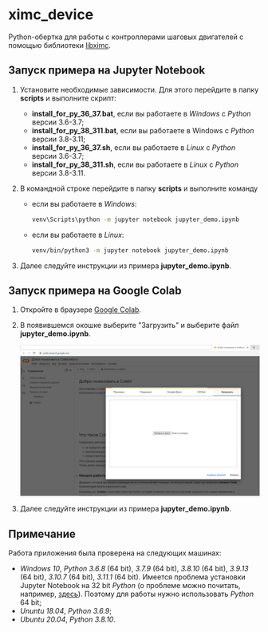 # ximc_device
Python-обертка для работы с контроллерами шаговых двигателей с помощью библиотеки [libximc](https://pypi.org/project/libximc/).

## Запуск примера на Jupyter Notebook

1. Установите необходимые зависимости. Для этого перейдите в папкy **scripts** и выполните скрипт:
   - **install_for_py_36_37.bat**, если вы работаете в *Windows* с *Python* версии 3.6-3.7;
   - **install_for_py_38_311.bat**, если вы работаете в Windows с *Python* версии 3.8-3.11;
   - **install_for_py_36_37.sh**, если вы работаете в *Linux* с *Python* версии 3.6-3.7;
   - **install_for_py_38_311.sh**, если вы работаете в *Linux* с *Python* версии 3.8-3.11.
   
2. В командной строке перейдите в папку **scripts** и выполните команду
   - если вы работаете в *Windows*:
   
     ```bash
     venv\Scripts\python -m jupyter notebook jupyter_demo.ipynb
     ```
   
   - если вы работаете в *Linux*:
   
     ```bash
     venv/bin/python3 -m jupyter notebook jupyter_demo.ipynb
     ```
   
3. Далее следуйте инструкции из примера **jupyter_demo.ipynb**.

## Запуск примера на Google Colab

1. Откройте в браузере [Google Colab](https://colab.research.google.com/).

2. В появившемся окошке выберите "Загрузить" и выберите файл **jupyter_demo.ipynb**.

   ![1](./data/1.png)

3. Далее следуйте инструкции из примера **jupyter_demo.ipynb**.

## Примечание

Работа приложения была проверена на следующих машинах:

- *Windows 10*, *Python 3.6.8* (64 bit), *3.7.9* (64 bit), *3.8.10* (64 bit), *3.9.13* (64 bit), *3.10.7* (64 bit), *3.11.1* (64 bit). Имеется проблема установки Jupyter Notebook на 32 bit *Python* (о проблеме можно почитать, например, [здесь](https://stackoverflow.com/questions/67343397/how-to-fix-errors-occurring-on-installation-of-jupyter-notebook)). Поэтому для работы нужно использовать *Python* 64 bit;
- *Ununtu 18.04*, *Python 3.6.9*;
- *Ubuntu 20.04*, *Python 3.8.10*.
